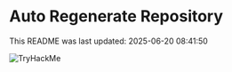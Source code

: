 # Auto Regenerate Repository

This README was last updated: 2025-06-20 08:41:50

 ![TryHackMe](https://tryhackme.com/badge/533634)